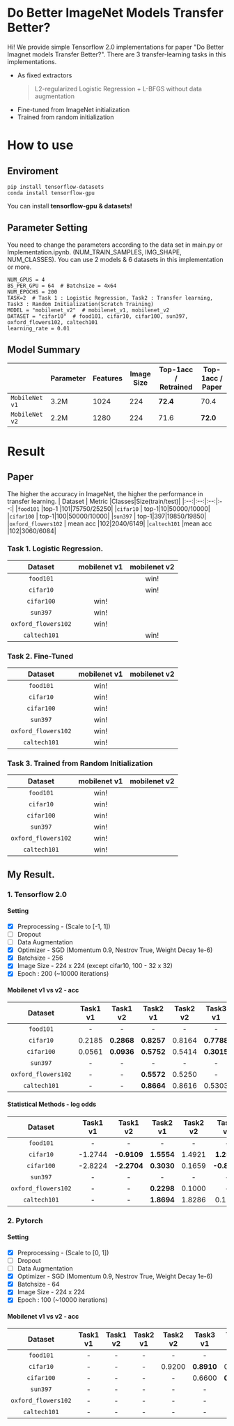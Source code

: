 # Do Better ImageNet Models Transfer Better?

Hi! We provide simple Tensorflow 2.0 implementations for paper "Do Better Imagnet models Transfer Better?".
There are 3 transfer-learning tasks in this implementations.
- As fixed extractors
	> L2-regularized Logistic Regression + L-BFGS without data augmentation
- Fine-tuned from ImageNet initialization
- Trained from random initialization

# How to use
## Enviroment

    pip install tensorflow-datasets
    conda install tensorflow-gpu

You can install  **tensorflow-gpu & datasets!**

## Parameter Setting
  
You need to change the parameters according to the data set in main.py or Implementation.ipynb. (NUM_TRAIN_SAMPLES, IMG_SHAPE, NUM_CLASSES). You can use 2 models & 6 datasets in this implementation or more.

    NUM_GPUS = 4
    BS_PER_GPU = 64  # Batchsize = 4x64
    NUM_EPOCHS = 200
    TASK=2  # Task 1 : Logistic Regression, Task2 : Transfer learning, Task3 : Random Initialization(Scratch Training)
    MODEL = "mobilenet_v2"  # mobilenet_v1, mobilenet_v2
    DATASET = "cifar10"  # food101, cifar10, cifar100, sun397, oxford_flowers102, caltech101
    learning_rate = 0.01


## Model Summary
|  |  Parameter| Features|Image Size|Top-1acc / Retrained|Top-1acc / Paper |
|--|--|--|--|--|--|
| `MobileNet v1` |3.2M|1024|224|**72.4**|70.4
|`MobileNet v2`|2.2M|1280|224|71.6|**72.0**

# Result
## Paper
The higher the accuracy in ImageNet, the higher the performance in transfer learning.
| Dataset | Metric |Classes|Size(train/test)|
|:--:|:--:|:--:|:--:|
|`food101`  |top-1  |101|75750/25250|
|`cifar10`  |  top-1|10|50000/10000|
|`cifar100`  |  top-1|100|50000/10000|
|`sun397`  |  top-1|397|19850/19850|
|`oxford_flowers102`  | mean acc |102|2040/6149|
|`caltech101`  |mean acc |102|3060/6084|

### Task 1. Logistic Regression.
| Dataset | mobilenet v1 |mobilenet v2|
|:--:|:--:|:--:|
|`food101`  |  |win!|
|`cifar10`  |  |win!|
|`cifar100`  |  win!||
|`sun397`  | win!||
|`oxford_flowers102`  | win!||
|`caltech101`  | |win!|
### Task 2. Fine-Tuned
| Dataset | mobilenet v1 |mobilenet v2|
|:--:|:--:|:--:|
|`food101`  |win!  ||
|`cifar10`  | win! ||
|`cifar100`  | win! ||
|`sun397`  | win!||
|`oxford_flowers102`  | win!||
|`caltech101`  |win! ||
### Task 3. Trained from Random Initialization 
| Dataset | mobilenet v1 |mobilenet v2|
|:--:|:--:|:--:|
|`food101`  |win!  ||
|`cifar10`  |  win!||
|`cifar100`  | win! ||
|`sun397`  |win! ||
|`oxford_flowers102`  |win! ||
|`caltech101`  |win! ||

## My Result.
### 1. Tensorflow 2.0

#### Setting
- [x] Preprocessing - (Scale to [-1, 1])
- [ ] Dropout
- [ ] Data Augmentation
- [x] Optimizer - SGD (Momentum 0.9, Nestrov True, Weight Decay 1e-6)
- [x] Batchsize - 256 
- [x] Image Size - 224 x 224 (except cifar10, 100 - 32 x 32)
- [x] Epoch : 200 (~10000 iterations)  
 
#### Mobilenet v1 vs v2 - acc
| Dataset | Task1 v1 |Task1 v2|Task2 v1 |Task2 v2|Task3 v1 |Task3 v2|
|:--:|:--:|:--:|:--:|:--:|:--:|:--:|
|`food101`  | - |-| - |-  |- |- |
|`cifar10`  | 0.2185 |**0.2868**| **0.8257** |0.8164  |**0.7788**|0.7635 |
|`cifar100`  | 0.0561 |**0.0936**| **0.5752** |0.5414  |**0.3015** |0.2861 |
|`sun397`  | - |-| - |-  |- |- |
|`oxford_flowers102`  | - |-| **0.5572** |0.5250  |- |- |
|`caltech101`  | - |-| **0.8664** |0.8616  |0.5303 |**0.5408** |

#### Statistical Methods - log odds
| Dataset | Task1 v1 |Task1 v2|Task2 v1 |Task2 v2|Task3 v1 |Task3 v2|
|:--:|:--:|:--:|:--:|:--:|:--:|:--:|
|`food101`  | - |-| - |-  |- |- |
|`cifar10`  | -1.2744 |**-0.9109**| **1.5554** |1.4921  |**1.2586** |1.1719|
|`cifar100`  | -2.8224 |**-2.2704**| **0.3030** |0.1659  |**-0.8401** |-0.9144 |
|`sun397`  | - |-| - |-  |- |- |
|`oxford_flowers102`  | - |-| **0.2298** |0.1000  |- |- |
|`caltech101`  | - |-| **1.8694** |1.8286  |0.1213 |**0.1635** |

### 2. Pytorch
#### Setting
- [x] Preprocessing - (Scale to [0, 1])
- [ ] Dropout
- [ ] Data Augmentation
- [x] Optimizer - SGD (Momentum 0.9, Nestrov True, Weight Decay 1e-6)
- [x] Batchsize - 64
- [x] Image Size - 224 x 224 
- [x] Epoch : 100 (~10000 iterations)  
 
#### Mobilenet v1 vs v2 - acc
| Dataset | Task1 v1 |Task1 v2|Task2 v1 |Task2 v2|Task3 v1 |Task3 v2|
|:--:|:--:|:--:|:--:|:--:|:--:|:--:|
|`food101`  | - |-| - |-  |- |- |
|`cifar10`  | - |-| - |0.9200  |**0.8910** |0.8670 |
|`cifar100`  | - |-| - |-  |0.6600 |**0.7100** |
|`sun397`  | - |-| - |-  |- |- |
|`oxford_flowers102`  | - |-| - |-  |- |- |
|`caltech101`  | - |-| - |-  |- |- |